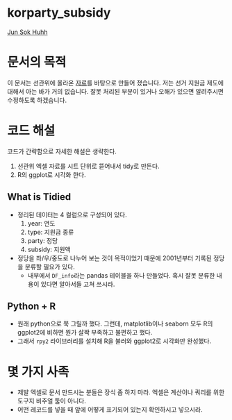 # korparty_subsidy

[Jun Sok Huhh](mailto:anarinsk@gmail.com)

#  문서의 목적 

이 문서는 선관위에 올라온 [자료](https://t.co/JgDId3DCN1)를 바탕으로 만들어 졌습니다. 
저는 선거 지원금 제도에 대해서 아는 바가 거의 없습니다. 잘못 처리된 부분이 있거나 오해가 있으면 알려주시면 수정하도록 하겠습니다. 

# 코드 해설 

코드가 간략함으로 자세한 해설은 생략한다. 

1. 선관위 엑셀 자료를 시트 단위로 뜯어내서 tidy로 만든다. 
2.  R의 ggplot로 시각화 한다. 

## What is Tidied 

* 정리된 데이터는 4 컬럼으로 구성되어 있다. 
	1. year: 연도 
	2.  type: 지원금 종류 
	3.  party: 정당 
	4. subsidy: 지원액 
* 정당을 좌/우/중도로 나누어 보는 것이 목적이었기 때문에 2001년부터 기록된 정당을 분류할 필요가 있다. 
	* 내부에서 `DF_info`라는 pandas 테이블을 하나 만들었다. 혹시 잘못 분류한 내용이 있다면 알아서들 고쳐 쓰시라. 

## Python + R 

* 원래 python으로 쭉 그릴까 했다. 그런데,  matplotlib이나 seaborn 모두 R의 ggplot2에 비하면 뭔가 살짝 부족하고 불편하고 했다. 
* 그래서 `rpy2` 라이브러리를 설치해  R을 불러와 ggplot2로 시각화만 완성했다. 

# 몇 가지 사족 

* 제발 엑셀로 문서 만드시는 분들은 장식 좀 하지 마라. 엑셀은 계산이나 쿼리를 위한 도구지 비주얼 툴이 아니다. 
* 어떤 레코드를 넣을 때 앞에 어떻게 표기되어 있는지 확인하시고 넣으시라. 
<!--stackedit_data:
eyJoaXN0b3J5IjpbLTgwMjQ3ODgsOTM0MzI5MzEzXX0=
-->
